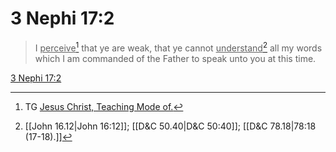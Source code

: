 # 3 Nephi 17:2

> I <u>perceive</u>[^a] that ye are weak, that ye cannot <u>understand</u>[^b] all my words which I am commanded of the Father to speak unto you at this time.

[3 Nephi 17:2](https://www.churchofjesuschrist.org/study/scriptures/bofm/3-ne/17?lang=eng&id=p2#p2)


[^a]: TG [Jesus Christ, Teaching Mode of.](https://www.churchofjesuschrist.org/study/scriptures/tg/jesus-christ-teaching-mode-of?lang=eng)
[^b]: [[John 16.12|John 16:12]]; [[D&C 50.40|D&C 50:40]]; [[D&C 78.18|78:18 (17-18).]]
